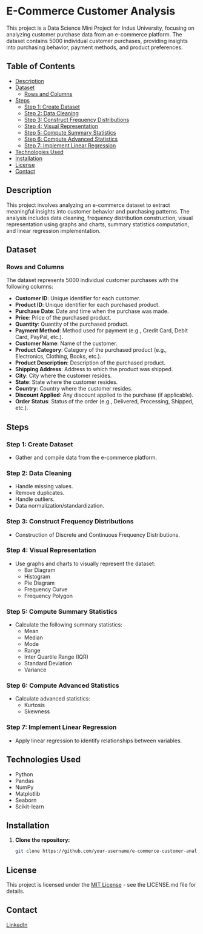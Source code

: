# E-Commerce Customer Analysis

This project is a Data Science Mini Project for Indus University, focusing on analyzing customer purchase data from an e-commerce platform. The dataset contains 5000 individual customer purchases, providing insights into purchasing behavior, payment methods, and product preferences.

## Table of Contents

- [Description](#description)
- [Dataset](#dataset)
  - [Rows and Columns](#rows-and-columns)
- [Steps](#steps)
  - [Step 1: Create Dataset](#step-1-create-dataset)
  - [Step 2: Data Cleaning](#step-2-data-cleaning)
  - [Step 3: Construct Frequency Distributions](#step-3-construct-frequency-distributions)
  - [Step 4: Visual Representation](#step-4-visual-representation)
  - [Step 5: Compute Summary Statistics](#step-5-compute-summary-statistics)
  - [Step 6: Compute Advanced Statistics](#step-6-compute-advanced-statistics)
  - [Step 7: Implement Linear Regression](#step-7-implement-linear-regression)
- [Technologies Used](#technologies-used)
- [Installation](#installation)
- [License](#license)
- [Contact](#contact)

## Description

This project involves analyzing an e-commerce dataset to extract meaningful insights into customer behavior and purchasing patterns. The analysis includes data cleaning, frequency distribution construction, visual representation using graphs and charts, summary statistics computation, and linear regression implementation.

## Dataset

### Rows and Columns

The dataset represents 5000 individual customer purchases with the following columns:

- **Customer ID**: Unique identifier for each customer.
- **Product ID**: Unique identifier for each purchased product.
- **Purchase Date**: Date and time when the purchase was made.
- **Price**: Price of the purchased product.
- **Quantity**: Quantity of the purchased product.
- **Payment Method**: Method used for payment (e.g., Credit Card, Debit Card, PayPal, etc.).
- **Customer Name**: Name of the customer.
- **Product Category**: Category of the purchased product (e.g., Electronics, Clothing, Books, etc.).
- **Product Description**: Description of the purchased product.
- **Shipping Address**: Address to which the product was shipped.
- **City**: City where the customer resides.
- **State**: State where the customer resides.
- **Country**: Country where the customer resides.
- **Discount Applied**: Any discount applied to the purchase (if applicable).
- **Order Status**: Status of the order (e.g., Delivered, Processing, Shipped, etc.).

## Steps

### Step 1: Create Dataset

- Gather and compile data from the e-commerce platform.

### Step 2: Data Cleaning

- Handle missing values.
- Remove duplicates.
- Handle outliers.
- Data normalization/standardization.

### Step 3: Construct Frequency Distributions

- Construction of Discrete and Continuous Frequency Distributions.

### Step 4: Visual Representation

- Use graphs and charts to visually represent the dataset:
  - Bar Diagram
  - Histogram
  - Pie Diagram
  - Frequency Curve
  - Frequency Polygon

### Step 5: Compute Summary Statistics

- Calculate the following summary statistics:
  - Mean
  - Median
  - Mode
  - Range
  - Inter Quartile Range (IQR)
  - Standard Deviation
  - Variance

### Step 6: Compute Advanced Statistics

- Calculate advanced statistics:
  - Kurtosis
  - Skewness

### Step 7: Implement Linear Regression

- Apply linear regression to identify relationships between variables.

## Technologies Used

- Python
- Pandas
- NumPy
- Matplotlib
- Seaborn
- Scikit-learn

## Installation

1. **Clone the repository:**
   ```sh
   git clone https://github.com/your-username/e-commerce-customer-analysis.git

## License
This project is licensed under the [MIT License](LICENSE.md) - see the LICENSE.md file for details.

## Contact
[LinkedIn ](https://www.linkedin.com/in/shubhangi23/)
